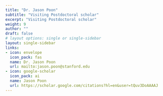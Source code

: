 ```yaml
---
title: "Dr. Jason Poon"
subtitle: "Visiting Postdoctoral scholar"
excerpt: "Visiting Postdoctoral scholar"
weight: 9
author: ""
draft: false
# layout options: single or single-sidebar
layout: single-sidebar
links:
- icon: envelope
  icon_pack: fas
  name: Dr. Jason Poon
  url: mailto:jason.poon@stanford.edu
- icon: google-scholar
  icon_pack: ai
  name: Jason Poon
  url: https://scholar.google.com/citations?hl=en&user=tQuv3DoAAAAJ
---
```


